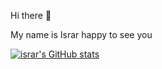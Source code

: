 Hi there 👋

My name is Israr happy to see you

[![israr's GitHub stats](https://stats-delta-six.vercel.app/israrKb/api?username=anuraghazra)](https://github.com/israrKb)
